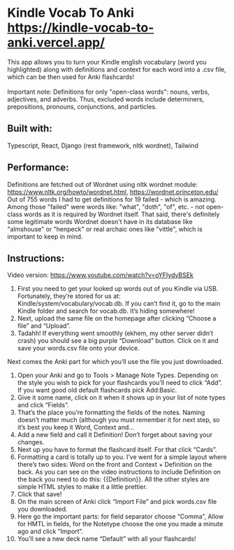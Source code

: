 # Kindle Vocab To Anki<br> https://kindle-vocab-to-anki.vercel.app/
This app allows you to turn your Kindle english vocabulary (word you highlighted) along with definitions and context for each word into a .csv file, which can be then used for Anki flashcards!<br><br>
Important note: Definitions for only "open-class words": nouns, verbs, adjectives, and adverbs. Thus, excluded words include determiners, prepositions, pronouns, conjunctions, and particles.
## Built with:
Typescript, React, Django (rest framework, nltk wordnet), Tailwind
## Performance:
Definitions are fetched out of Wordnet using nltk wordnet module: https://www.nltk.org/howto/wordnet.html, https://wordnet.princeton.edu/<br>
Out of 755 words I had to get definitions for 19 failed - which is amazing. Among those "failed" were words like: "what", "doth", "of", etc. - not open-class words as it is required by Wordnet itself. That said, there's definitely some legitimate words Wordnet doesn't have in its database like "almshouse" or "henpeck" or real archaic ones like "vittle", which is important to keep in mind. 
## Instructions:
Video version: https://www.youtube.com/watch?v=oYFIydvBSEk<br>
1. First you need to get your looked up words out of you Kindle via USB. Fortunately, they’re stored for us at: Kindle/system/vocabulary/vocab.db. If you can’t find it, go to the main Kindle folder and search for vocab.db. It’s hiding somewhere!
2. Next, upload the same file on the homepage after clicking “Choose a file” and “Upload”.
3. Tadahh! If everything went smoothly (ekhem, my other server didn’t crash) you should see a big purple “Download” button. Click on it and save your words.csv file onto your device. 

Next comes the Anki part for which you’ll use the file you just downloaded. 

1. Open your Anki and go to Tools > Manage Note Types. Depending on the style you wish to pick for your flashcards you’ll need to click “Add”. If you want good old default flashcards pick Add:Basic. 
2. Give it some name, click on it when it shows up in your list of note types and click “Fields”. 
3. That’s the place you’re formatting the fields of the notes. Naming doesn’t matter much (although you must remember it for next step, so it’s best you keep it Word, Context and…
4. Add a new field and call it Definition! Don’t forget about saving your changes.
5. Next up you have to format the flashcard itself. For that click “Cards”.
6. Formatting a card is totally up to you. I’ve went for a simple layout where there’s two sides: Word on the front and Context + Definition on the back. As you can see on the video instructions to include Definition on the back you need to do this: {{Definition}}. All the other styles are simple HTML styles to make it a little prettier. 
7. Click that save! 
8. On the main screen of Anki click “Import File” and pick words.csv file you downloaded.
9. Here go the important parts: for field separator choose “Comma”, Allow for HMTL in fields, for the Notetype choose the one you made a minute ago and click “Import”. 
10. You’ll see a new deck name “Default” with all your flashcards!
